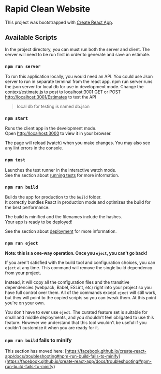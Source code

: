 # Rapid Clean Website

This project was bootstrapped with [Create React App](https://github.com/facebook/create-react-app).

## Available Scripts

In the project directory, you can must run both the server and client. The server will need to be run first in order to generate and save an estimate.

### `npm run server`

To run this application locally, you would need an API. You could use Json server to run in separate terminal from the react app.
npm run server runs the json server for local db for use in development mode. Change the context/estimate.js to post to localhost:3001
GET or POST [http://localhost:3001/Estimates](http://localhost:3000) to test the API

>local db for testing is named db.json

### `npm start`

Runs the client app in the development mode.\
Open [http://localhost:3000](http://localhost:3000) to view it in your browser.

The page will reload (watch) when you make changes.
You may also see any lint errors in the console.


### `npm test`

Launches the test runner in the interactive watch mode.\
See the section about [running tests](https://facebook.github.io/create-react-app/docs/running-tests) for more information.

### `npm run build`

Builds the app for production to the `build` folder.\
It correctly bundles React in production mode and optimizes the build for the best performance.

The build is minified and the filenames include the hashes.\
Your app is ready to be deployed!

See the section about [deployment](https://facebook.github.io/create-react-app/docs/deployment) for more information.

### `npm run eject`

**Note: this is a one-way operation. Once you `eject`, you can't go back!**

If you aren't satisfied with the build tool and configuration choices, you can `eject` at any time. This command will remove the single build dependency from your project.

Instead, it will copy all the configuration files and the transitive dependencies (webpack, Babel, ESLint, etc) right into your project so you have full control over them. All of the commands except `eject` will still work, but they will point to the copied scripts so you can tweak them. At this point you're on your own.

You don't have to ever use `eject`. The curated feature set is suitable for small and middle deployments, and you shouldn't feel obligated to use this feature. However we understand that this tool wouldn't be useful if you couldn't customize it when you are ready for it.

### `npm run build` fails to minify

This section has moved here: [https://facebook.github.io/create-react-app/docs/troubleshooting#npm-run-build-fails-to-minify](https://facebook.github.io/create-react-app/docs/troubleshooting#npm-run-build-fails-to-minify)

